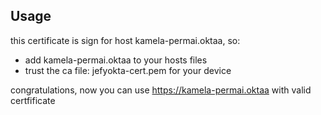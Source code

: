## Usage
this certificate is sign for host kamela-permai.oktaa, so:

- add kamela-permai.oktaa to your hosts files
- trust the ca file: jefyokta-cert.pem for your device

congratulations, now you can use https://kamela-permai.oktaa with valid certfificate